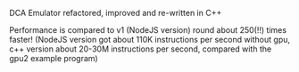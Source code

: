 DCA Emulator refactored, improved and re-written in C++

Performance is compared to v1 (NodeJS version) round about 250(!!) times faster!
(NodeJS version got about 110K instructions per second without gpu, c++ version about 20-30M instructions per second, compared with the gpu2 example program)